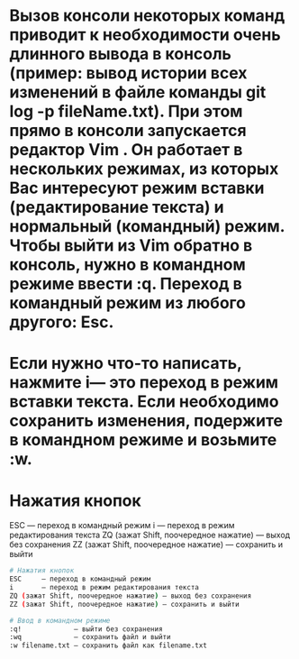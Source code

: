 # Вызов консоли некоторых команд приводит к необходимости очень длинного вывода в консоль (пример: вывод истории всех изменений в файле команды git log -p fileName.txt). При этом прямо в консоли запускается редактор Vim . Он работает в нескольких режимах, из которых Вас интересуют режим вставки (редактирование текста) и нормальный (командный) режим. Чтобы выйти из Vim обратно в консоль, нужно в командном режиме ввести :q. Переход в командный режим из любого другого: Esc.

# Если нужно что-то написать, нажмите i— это переход в режим вставки текста. Если необходимо сохранить изменения, подержите в командном режиме и возьмите :w.
# Нажатия кнопок
ESC     — переход в командный режим
i       — переход в режим редактирования текста
ZQ (зажат Shift, поочередное нажатие) — выход без сохранения
ZZ (зажат Shift, поочередное нажатие) — сохранить и выйти
```bash
# Нажатия кнопок
ESC     — переход в командный режим
i       — переход в режим редактирования текста
ZQ (зажат Shift, поочередное нажатие) — выход без сохранения
ZZ (зажат Shift, поочередное нажатие) — сохранить и выйти

# Ввод в командном режиме
:q!             — выйти без сохранения
:wq             — сохранить файл и выйти
:w filename.txt — сохранить файл как filename.txt
